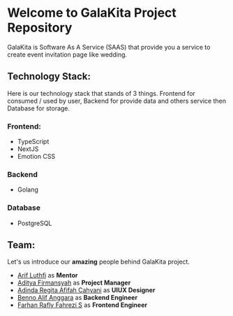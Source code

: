 # Welcome to GalaKita Project Repository

GalaKita is Software As A Service (SAAS) that provide you a service to create event invitation page like wedding.

## Technology Stack:

Here is our technology stack that stands of 3 things. Frontend for consumed / used by user, Backend for provide data and others service then Database for storage.

### Frontend:

- TypeScript
- NextJS
- Emotion CSS

### Backend

- Golang

### Database

- PostgreSQL

## Team:

Let's us introduce our <b>amazing</b> people behind GalaKita project.

- [Arif Luthfi](mailto:arifluthfi16@gmail.com) as <b>Mentor</b>
- [Aditya Firmansyah](mailto:adityaads623@gmail.com) as <b>Project Manager</b>
- [Adinda Regita Afifah Cahyani](mailto:adindaregitaafifah@gmail.com) as <b>UIUX Designer</b>
- [Benno Alif Anggara](bennoalif41@gmail.com) as <b>Backend Engineer</b>
- [Farhan Rafly Fahrezi S](raflyfahr15@gmail.com) as <b>Frontend Engineer</b>
